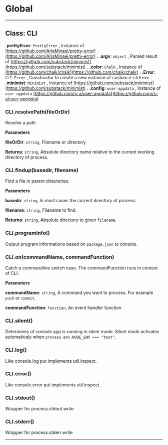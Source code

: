 # Global





* * *

## Class: CLI


**.prettyError**: `PrettyError` , Instance of [https://github.com/AriaMinaei/pretty-error](https://github.com/AriaMinaei/pretty-error)  .
**.argv**: `object` , Parsed result of [https://github.com/substack/minimist](https://github.com/substack/minimist)  .
**.color**: `Chalk` , Instance of [https://github.com/chalk/chalk](https://github.com/chalk/chalk)  .
**.Error**: `CLI.Error` , Constructor to create a new instance of custom n-cli Error  .
**.minimist**: `Minimist` , Instance of [https://github.com/substack/minimist](https://github.com/substack/minimist)  .
**.config**: `user-appdata` , Instance of ```user-appdata``` [https://github.com/s-a/user-appdata](https://github.com/s-a/user-appdata)
### CLI.resolvePath(fileOrDir) 

Resolve a path

**Parameters**

**fileOrDir**: `string`, Filename or directory

**Returns**: `string`, Absolute directory name relative to the current working directory of process.

### CLI.findup(basedir, filename) 

Find a file in parent directories.

**Parameters**

**basedir**: `string`, In most cases the current directory of process.

**filename**: `string`, Filename to find.

**Returns**: `string`, Absolute directory to given ```filename```.

### CLI.programInfo() 

Output program informations based on ```package.json``` to console.


### CLI.on(commandName, commandFunction) 

Catch a commandline switch case. The commandFunction runs in context of CLI.

**Parameters**

**commandName**: `string`, A command you want to process. For example ```push``` or ```commit```.

**commandFunction**: `function`, An event handler function.


### CLI.silent() 

Determines of console app is running in silent mode. Silent mode activates automaticaly when ```process.env.NODE_ENV === "test"```.


### CLI.log() 

Like console.log put implements util.inspect.


### CLI.error() 

Like console.error put implements util.inspect.


### CLI.stdout() 

Wrapper for process.stdout.write


### CLI.stderr() 

Wrapper for process.stderr.write




* * *










